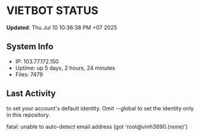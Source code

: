 # VIETBOT STATUS
**Updated**: Thu Jul 10 10:36:38 PM +07 2025

## System Info
- IP: 103.77.172.150
- Uptime: up 5 days, 2 hours, 24 minutes
- Files: 7479

## Last Activity

to set your account's default identity.
Omit --global to set the identity only in this repository.

fatal: unable to auto-detect email address (got 'root@vinh3690.(none)')
